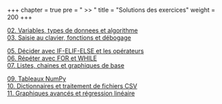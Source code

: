 +++
chapter = true
pre = " >> "
title = "Solutions des exercices"
weight = 200
+++



[02. Variables, types de donnees et algorithme](./2_variables/)  
[03. Saisie au clavier, fonctions et débogage](./3_input_fonctions_debug/)



[05. Décider avec IF-ELIF-ELSE et les opérateurs](./5_if/)  
[06. Répéter avec FOR et WHILE](./6_boucles/)  
[07. Listes, chaines et graphiques de base](./7_listes_chaines_visualisation)



[09. Tableaux NumPy](./9_numpy/)  
[10. Dictionnaires et traitement de fichiers CSV](./10_dict_fichiers)  
[11. Graphiques avancés et régression linéaire](./11_graphes_regression)

